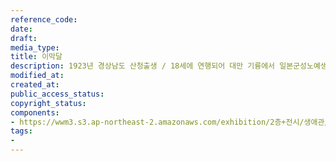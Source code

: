 ```yaml
---
reference_code: 
date: 
draft: 
media_type: 
title: 이막달
description: 1923년 경상남도 산청출생 / 18세에 연행되어 대만 기륭에서 일본군성노예생활
modified_at: 
created_at: 
public_access_status: 
copyright_status: 
components:
- https://wwm3.s3.ap-northeast-2.amazonaws.com/exhibition/2층+전시/생애관/할머니들/이막달.jpg
tags:
- 
---
```

